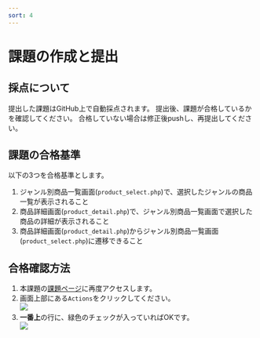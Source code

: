 ```yaml
---
sort: 4
---
```


# 課題の作成と提出

## 採点について

提出した課題はGitHub上で自動採点されます。
提出後、課題が合格しているかを確認してください。
合格していない場合は修正後pushし、再提出してください。

## 課題の合格基準

以下の3つを合格基準とします。

1. ジャンル別商品一覧画面(`product_select.php`)で、選択したジャンルの商品一覧が表示されること
2. 商品詳細画面(`product_detail.php`)で、ジャンル別商品一覧画面で選択した商品の詳細が表示されること
3. 商品詳細画面(`product_detail.php`)からジャンル別商品一覧画面(`product_select.php`)に遷移できること

## 合格確認方法

1. 本課題の[課題ページ](https://classroom.github.com/a/GBj_BA0B)に再度アクセスします。
2. 画面上部にある`Actions`をクリックしてください。<br>
![](./images/acions.png)
1. **一番上**の行に、緑色のチェックが入っていればOKです。<br>
![](./images/pass.png)